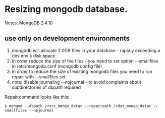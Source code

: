 # Resizing mongodb database.

Notes: MongoDB 2.4.10

## use only on development environments

1) mongodb will allocate 2.0GB files in your database - rapidly exceeding a dev env's disk space
2) in order reduce the size of the files - you need to set option --smallfiles in /etc/mongodb.conf (mongodb config file)
3) in order to reduce the size of existing mongodb files you need to run repair with --smallfiles set
4) note: disable journaling --nojournal - to avoid complaints about subdirectories of dbpath required

Repair command looks like this:

```
$ mongod --dbpath /<src_mongo_data> --repairpath /<dst_mongo_data> --smallfiles --nojournal
```

